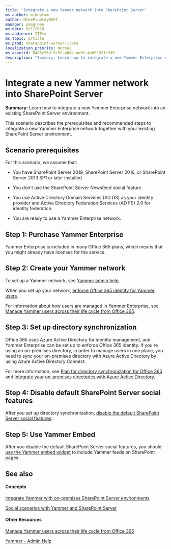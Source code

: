 ```yaml
---
title: "Integrate a new Yammer network into SharePoint Server"
ms.author: mikeplum
author: MikePlumleyMSFT
manager: pamgreen
ms.date: 9/7/2018
ms.audience: ITPro
ms.topic: article
ms.prod: sharepoint-server-itpro
localization_priority: Normal
ms.assetid: 6485e76d-9c52-40eb-ae0f-4e00c321c7d8
description: "Summary: Learn how to integrate a new Yammer Enterprise network into an existing SharePoint Server environment."
---
```


# Integrate a new Yammer network into SharePoint Server

 **Summary:** Learn how to integrate a new Yammer Enterprise network into an existing SharePoint Server environment. 
  
This scenario describes the prerequisites and recommended steps to integrate a new Yammer Enterprise network together with your existing SharePoint Server environment.
  
## Scenario prerequisites

For this scenario, we assume that:
  
- You have SharePoint Server 2019, SharePoint Server 2016, or SharePoint Server 2013 SP1 or later installed.
    
- You don't use the SharePoint Server Newsfeed social feature.
    
- You use Active Directory Domain Services (AD DS) as your identity provider and Active Directory Federation Services (AD FS) 2.0 for identity federation.
    
- You are ready to use a Yammer Enterprise network.
    
## Step 1: Purchase Yammer Enterprise

Yammer Enterprise is included in many Office 365 plans, which means that you might already have licenses for the service. 
  
## Step 2: Create your Yammer network

To set up a Yammer network, see [Yammer admin help](http://docs.microsoft.com/yammer/yammer-landing-page.md).
  
When you set up your network, [enforce Office 365 identity for Yammer users](https://go.microsoft.com/fwlink/?linkid=875042).
  
For information about how users are managed in Yammer Enterprise, see [Manage Yammer users across their life cycle from Office 365](https://go.microsoft.com/fwlink/?linkid=875043).
  
## Step 3: Set up directory synchronization

Office 365 uses Azure Active Directory for identity management, and Yammer Enterprise can be set up to enforce Office 365 identity. If you're using an on-premises directory, in order to manage users in one place, you need to sync your on-premises directory with Azure Active Directory by using Azure Active Directory Connect. 
  
For more information, see [Plan for directory synchronization for Office 365](https://go.microsoft.com/fwlink/?linkid=875044) and [Integrate your on-premises directories with Azure Active Directory](https://go.microsoft.com/fwlink/p/?LinkId=869669).
  
## Step 4: Disable default SharePoint Server social features

After you set up directory synchronization, [disable the default SharePoint Server social features](hide-sharepoint-server-social-features.md).
    
## Step 5: Use Yammer Embed

After you disable the default SharePoint Server social features, you should [use the Yammer embed widget](add-the-yammer-embed-widget-to-a-sharepoint-page.md) to include Yammer feeds on SharePoint pages. 
  
## See also

#### Concepts

[Integrate Yammer with on-premises SharePoint Server environments](integrate-yammer-with-on-premises-sharepoint-server-environments.md)
  
[Social scenarios with Yammer and SharePoint Server](social-scenarios-with-yammer-and-sharepoint-server.md)
#### Other Resources

[Manage Yammer users across their life cycle from Office 365](https://go.microsoft.com/fwlink/?linkid=875043)

[Yammer - Admin Help](https://go.microsoft.com/fwlink/?linkid=525575)

